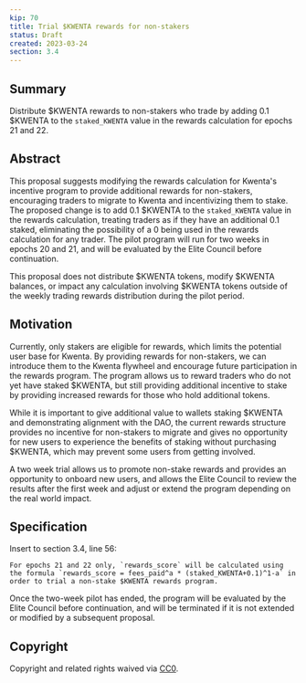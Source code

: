 ```yaml
---
kip: 70
title: Trial $KWENTA rewards for non-stakers
status: Draft
created: 2023-03-24
section: 3.4
---
```


## Summary

Distribute $KWENTA rewards to non-stakers who trade by adding 0.1 $KWENTA to the `staked_KWENTA` value in the rewards calculation for epochs 21 and 22.

## Abstract

This proposal suggests modifying the rewards calculation for Kwenta's incentive program to provide additional rewards for non-stakers, encouraging traders to migrate to Kwenta and incentivizing them to stake. The proposed change is to add 0.1 $KWENTA to the `staked_KWENTA` value in the rewards calculation, treating traders as if they have an additional 0.1 staked, eliminating the possibility of a 0 being used in the rewards calculation for any trader. The pilot program will run for two weeks in epochs 20 and 21, and will be evaluated by the Elite Council before continuation.

This proposal does not distribute $KWENTA tokens, modify $KWENTA balances, or impact any calculation involving $KWENTA tokens outside of the weekly trading rewards distribution during the pilot period. 

## Motivation

Currently, only stakers are eligible for rewards, which limits the potential user base for Kwenta. By providing rewards for non-stakers, we can introduce them to the Kwenta flywheel and encourage future participation in the rewards program. The program allows us to reward traders who do not yet have staked $KWENTA, but still providing additional incentive to stake by providing increased rewards for those who hold additional tokens.

While it is important to give additional value to wallets staking $KWENTA and demonstrating alignment with the DAO, the current rewards structure provides no incentive for non-stakers to migrate and gives no opportunity for new users to experience the benefits of staking without purchasing $KWENTA, which may prevent some users from getting involved.

A two week trial allows us to promote non-stake rewards and provides an opportunity to onboard new users, and allows the Elite Council to review the results after the first week and adjust or extend the program depending on the real world impact.

## Specification

Insert to section 3.4, line 56:
```
For epochs 21 and 22 only, `rewards_score` will be calculated using the formula `rewards_score = fees_paid^a * (staked_KWENTA+0.1)^1-a` in order to trial a non-stake $KWENTA rewards program.
```
Once the two-week pilot has ended, the program will be evaluated by the Elite Council before continuation, and will be terminated if it is not extended or modified by a subsequent proposal.

## Copyright

Copyright and related rights waived via [CC0](https://creativecommons.org/publicdomain/zero/1.0/).
